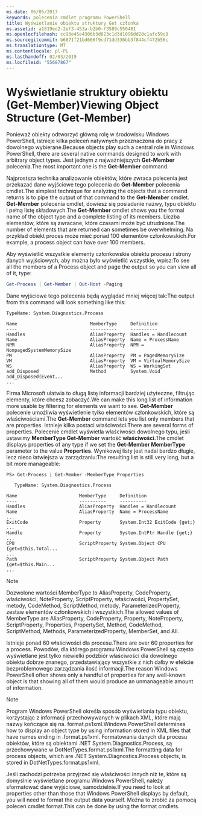 ```yaml
---
ms.date: 06/05/2017
keywords: polecenia cmdlet programu PowerShell
title: Wyświetlanie obiektu struktury Get członka
ms.assetid: a1819ed2-2ef3-453a-b2b0-f3589c550481
ms.openlocfilehash: cc93e45e4306b3d623c1d3d1096dd20c1afc59c8
ms.sourcegitcommit: b6871f21bd666f9cd71dd336bb3f844cf472b56c
ms.translationtype: MT
ms.contentlocale: pl-PL
ms.lasthandoff: 02/03/2019
ms.locfileid: "55687867"
---
```

# <a name="viewing-object-structure-get-member"></a><span data-ttu-id="b3aa5-103">Wyświetlanie struktury obiektu (Get-Member)</span><span class="sxs-lookup"><span data-stu-id="b3aa5-103">Viewing Object Structure (Get-Member)</span></span>

<span data-ttu-id="b3aa5-104">Ponieważ obiekty odtworzyć główną rolę w środowisku Windows PowerShell, istnieje kilka poleceń natywnych przeznaczona do pracy z dowolnego wybierane.</span><span class="sxs-lookup"><span data-stu-id="b3aa5-104">Because objects play such a central role in Windows PowerShell, there are several native commands designed to work with arbitrary object types.</span></span> <span data-ttu-id="b3aa5-105">Jest jednym z najważniejszych **Get-Member** polecenia.</span><span class="sxs-lookup"><span data-stu-id="b3aa5-105">The most important one is the **Get-Member** command.</span></span>

<span data-ttu-id="b3aa5-106">Najprostsza technika analizowanie obiektów, które zwraca polecenia jest przekazać dane wyjściowe tego polecenia do **Get-Member** polecenia cmdlet.</span><span class="sxs-lookup"><span data-stu-id="b3aa5-106">The simplest technique for analyzing the objects that a command returns is to pipe the output of that command to the **Get-Member** cmdlet.</span></span> <span data-ttu-id="b3aa5-107">**Get-Member** polecenia cmdlet, dowiesz się posiadanie nazwy, typu obiektu i pełną listę składowych.</span><span class="sxs-lookup"><span data-stu-id="b3aa5-107">The **Get-Member** cmdlet shows you the formal name of the object type and a complete listing of its members.</span></span> <span data-ttu-id="b3aa5-108">Liczba elementów, które są zwracane, które czasami może być utrudnione.</span><span class="sxs-lookup"><span data-stu-id="b3aa5-108">The number of elements that are returned can sometimes be overwhelming.</span></span> <span data-ttu-id="b3aa5-109">Na przykład obiekt proces może mieć ponad 100 elementów członkowskich.</span><span class="sxs-lookup"><span data-stu-id="b3aa5-109">For example, a process object can have over 100 members.</span></span>

<span data-ttu-id="b3aa5-110">Aby wyświetlić wszystkie elementy członkowskie obiektu procesu i strony danych wyjściowych, aby można było wyświetlić wszystkie, wpisz:</span><span class="sxs-lookup"><span data-stu-id="b3aa5-110">To see all the members of a Process object and page the output so you can view all of it, type:</span></span>

```powershell
Get-Process | Get-Member | Out-Host -Paging
```

<span data-ttu-id="b3aa5-111">Dane wyjściowe tego polecenia będą wyglądać mniej więcej tak:</span><span class="sxs-lookup"><span data-stu-id="b3aa5-111">The output from this command will look something like this:</span></span>

```output
TypeName: System.Diagnostics.Process

Name                           MemberType     Definition
----                           ----------     ----------
Handles                        AliasProperty  Handles = Handlecount
Name                           AliasProperty  Name = ProcessName
NPM                            AliasProperty  NPM = NonpagedSystemMemorySize
PM                             AliasProperty  PM = PagedMemorySize
VM                             AliasProperty  VM = VirtualMemorySize
WS                             AliasProperty  WS = WorkingSet
add_Disposed                   Method         System.Void add_Disposed(Event...
...
```

<span data-ttu-id="b3aa5-112">Firma Microsoft ułatwia to długą listę informacji bardziej użyteczne, filtrując elementy, które chcesz zobaczyć.</span><span class="sxs-lookup"><span data-stu-id="b3aa5-112">We can make this long list of information more usable by filtering for elements we want to see.</span></span> <span data-ttu-id="b3aa5-113">**Get-Member** polecenie umożliwia wyświetlenie tylko elementów członkowskich, które są właściwościami.</span><span class="sxs-lookup"><span data-stu-id="b3aa5-113">The **Get-Member** command lets you list only members that are properties.</span></span> <span data-ttu-id="b3aa5-114">Istnieje kilka postaci właściwości.</span><span class="sxs-lookup"><span data-stu-id="b3aa5-114">There are several forms of properties.</span></span> <span data-ttu-id="b3aa5-115">Polecenie cmdlet wyświetla właściwości dowolnego typu, jeśli ustawimy **MemberType Get-Member** wartość **właściwości**.</span><span class="sxs-lookup"><span data-stu-id="b3aa5-115">The cmdlet displays properties of any type if we set the **Get-Member MemberType** parameter to the value **Properties**.</span></span> <span data-ttu-id="b3aa5-116">Wynikowej listy jest nadal bardzo długie, lecz nieco łatwiejsza w zarządzaniu:</span><span class="sxs-lookup"><span data-stu-id="b3aa5-116">The resulting list is still very long, but a bit more manageable:</span></span>

```
PS> Get-Process | Get-Member -MemberType Properties

   TypeName: System.Diagnostics.Process

Name                       MemberType     Definition
----                       ----------     ----------
Handles                    AliasProperty  Handles = Handlecount
Name                       AliasProperty  Name = ProcessName
...
ExitCode                   Property       System.Int32 ExitCode {get;}
...
Handle                     Property       System.IntPtr Handle {get;}
...
CPU                        ScriptProperty System.Object CPU {get=$this.Total...
...
Path                       ScriptProperty System.Object Path {get=$this.Main...
...
```

> [!NOTE]
> <span data-ttu-id="b3aa5-117">Dozwolone wartości MemberType to AliasProperty, CodeProperty, właściwości, NoteProperty, ScriptProperty, właściwości, PropertySet, metody, CodeMethod, ScriptMethod, metody, ParameterizedProperty, zestaw elementów członkowskich i wszystkich.</span><span class="sxs-lookup"><span data-stu-id="b3aa5-117">The allowed values of MemberType are AliasProperty, CodeProperty, Property, NoteProperty, ScriptProperty, Properties, PropertySet, Method, CodeMethod, ScriptMethod, Methods, ParameterizedProperty, MemberSet, and All.</span></span>

<span data-ttu-id="b3aa5-118">Istnieje ponad 60 właściwości dla procesu.</span><span class="sxs-lookup"><span data-stu-id="b3aa5-118">There are over 60 properties for a process.</span></span> <span data-ttu-id="b3aa5-119">Powodów, dla którego programu Windows PowerShell są często wyświetlane jest tylko niewielki podzbiór właściwości dla dowolnego obiektu dobrze znanego, przedstawiający wszystkie z nich dałby w efekcie bezproblemowego zarządzania ilość informacji.</span><span class="sxs-lookup"><span data-stu-id="b3aa5-119">The reason Windows PowerShell often shows only a handful of properties for any well-known object is that showing all of them would produce an unmanageable amount of information.</span></span>

> [!NOTE]
> <span data-ttu-id="b3aa5-120">Program Windows PowerShell określa sposób wyświetlania typu obiektu, korzystając z informacji przechowywanych w plikach XML, które mają nazwy kończące się na. format.ps1xml.</span><span class="sxs-lookup"><span data-stu-id="b3aa5-120">Windows PowerShell determines how to display an object type by using information stored in XML files that have names ending in .format.ps1xml.</span></span> <span data-ttu-id="b3aa5-121">Formatowania danych dla procesu obiektów, które są obiektami .NET System.Diagnostics.Process, są przechowywane w DotNetTypes.format.ps1xml.</span><span class="sxs-lookup"><span data-stu-id="b3aa5-121">The formatting data for process objects, which are .NET System.Diagnostics.Process objects, is stored in DotNetTypes.format.ps1xml.</span></span>

<span data-ttu-id="b3aa5-122">Jeśli zachodzi potrzeba przyjrzeć się właściwości innych niż te, które są domyślnie wyświetlane programu Windows PowerShell, należy sformatować dane wyjściowe, samodzielnie.</span><span class="sxs-lookup"><span data-stu-id="b3aa5-122">If you need to look at properties other than those that Windows PowerShell displays by default, you will need to format the output data yourself.</span></span> <span data-ttu-id="b3aa5-123">Można to zrobić za pomocą poleceń cmdlet format.</span><span class="sxs-lookup"><span data-stu-id="b3aa5-123">This can be done by using the format cmdlets.</span></span>